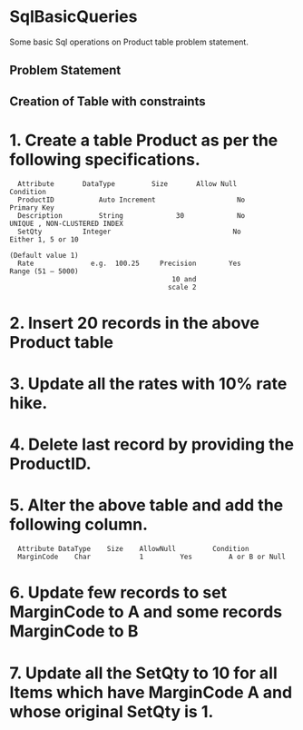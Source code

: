 # SqlBasicQueries
Some basic Sql operations on Product table problem statement.

## Problem Statement 

## Creation of Table with constraints
# 1.	Create a table Product as per the following specifications.
      Attribute	      DataType  	   Size	      Allow Null	    Condition
      ProductID 	      Auto Increment		            No	          Primary Key
      Description	      String	         30	            No	          UNIQUE , NON-CLUSTERED INDEX
      SetQty	      Integer		                       No	          Either 1, 5 or 10
                                                                                    (Default value 1)
      Rate	            e.g.  100.25	 Precision        Yes	          Range (51 – 5000)
                                            10 and 
                                           scale 2	


# 2.	Insert 20 records in the above Product table

# 3.	Update all the rates with 10% rate hike.

# 4.	Delete last record by providing the ProductID.

# 5.	Alter the above table and add the following column.
      Attribute	DataType	Size	AllowNull	      Condition
      MarginCode	Char	        1	      Yes	      A or B or Null
# 6.	Update few records to set MarginCode to A and some records MarginCode to B

# 7.	Update all the SetQty to 10 for all Items which have MarginCode A and whose original SetQty is 1.
